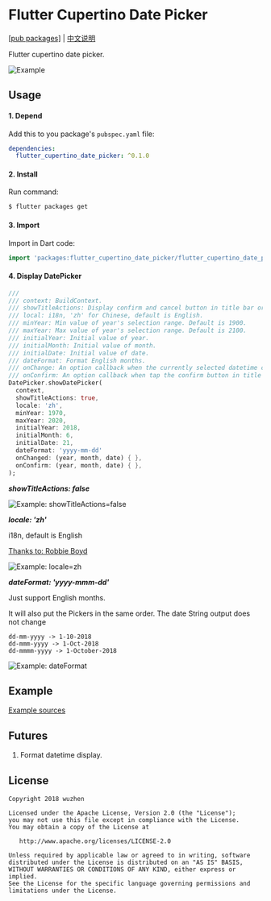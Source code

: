 # Flutter Cupertino Date Picker

[[pub packages]](https://pub.dartlang.org/packages/flutter_cupertino_date_picker)
| [中文说明](./README_zh-cn.md)

Flutter cupertino date picker.

![Example][1]

## Usage

#### 1\. Depend

Add this to you package's `pubspec.yaml` file:

```yaml
dependencies:
  flutter_cupertino_date_picker: ^0.1.0
```

#### 2\. Install

Run command:

```bash
$ flutter packages get
```

#### 3\. Import

Import in Dart code:

```dart
import 'packages:flutter_cupertino_date_picker/flutter_cupertino_date_picker.dart';
```

#### 4\. Display DatePicker

```dart
///
/// context: BuildContext.
/// showTitleActions: Display confirm and cancel button in title bar or not.
/// local: i18n, 'zh' for Chinese, default is English.
/// minYear: Min value of year's selection range. Default is 1900.
/// maxYear: Max value of year's selection range. Default is 2100.
/// initialYear: Initial value of year.
/// initialMonth: Initial value of month.
/// initialDate: Initial value of date.
/// dateFormat: Format English months.
/// onChange: An option callback when the currently selected datetime changes.
/// onConfirm: An option callback when tap the confirm button in title bar.
DatePicker.showDatePicker(
  context,
  showTitleActions: true,
  locale: 'zh',
  minYear: 1970,
  maxYear: 2020,
  initialYear: 2018,
  initialMonth: 6,
  initialDate: 21,
  dateFormat: 'yyyy-mm-dd'
  onChanged: (year, month, date) { },
  onConfirm: (year, month, date) { },
);
```

***showTitleActions: false***

![Example: showTitleActions=false][2]

***locale: 'zh'***

i18n, default is English

[Thanks to: Robbie Boyd](https://github.com/vagrantrobbie)


![Example: locale=zh][3]

***dateFormat: 'yyyy-mmm-dd'***

Just support English months.

It will also put the Pickers in the same order. The date String output does not change

```
dd-mm-yyyy -> 1-10-2018
dd-mmm-yyyy -> 1-Oct-2018
dd-mmmm-yyyy -> 1-October-2018
```

![Example: dateFormat][4]

## Example

[Example sources](https://github.com/wuzhendev/flutter-cupertino-date-picker/tree/master/example)

## Futures

1. Format datetime display.

## License

```
Copyright 2018 wuzhen

Licensed under the Apache License, Version 2.0 (the "License");
you may not use this file except in compliance with the License.
You may obtain a copy of the License at

   http://www.apache.org/licenses/LICENSE-2.0

Unless required by applicable law or agreed to in writing, software
distributed under the License is distributed on an "AS IS" BASIS,
WITHOUT WARRANTIES OR CONDITIONS OF ANY KIND, either express or implied.
See the License for the specific language governing permissions and
limitations under the License.
```

[1]:https://openproject.oss-cn-beijing.aliyuncs.com/images/flutter/flutter_date_picker_4.png?x-oss-process=style/image_scale1
[2]:https://openproject.oss-cn-beijing.aliyuncs.com/images/flutter/flutter_date_picker_5.png?x-oss-process=style/image_scale1
[3]:https://openproject.oss-cn-beijing.aliyuncs.com/images/flutter/flutter_date_picker_6.png?x-oss-process=style/image_scale1
[4]:https://openproject.oss-cn-beijing.aliyuncs.com/images/flutter/flutter_date_picker_7.png?x-oss-process=style/image_scale1

